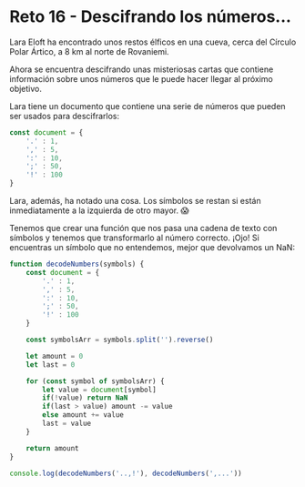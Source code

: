 # Reto 16 - Descifrando los números...

Lara Eloft ha encontrado unos restos élficos en una cueva, cerca del Círculo Polar Ártico, a 8 km al norte de Rovaniemi.

Ahora se encuentra descifrando unas misteriosas cartas que contiene información sobre unos números que le puede hacer llegar al próximo objetivo.

Lara tiene un documento que contiene una serie de números que pueden ser usados para descifrarlos:

```jsx harmony
const document = {
    '.' : 1,
    ',' : 5,
    ':' : 10,
    ';' : 50,
    '!' : 100
}
```

Lara, además, ha notado una cosa. Los símbolos se restan si están inmediatamente a la izquierda de otro mayor. 😱

Tenemos que crear una función que nos pasa una cadena de texto con símbolos y tenemos que transformarlo al número correcto. ¡Ojo! Si encuentras un símbolo que no entendemos, mejor que devolvamos un NaN:

```jsx harmony
function decodeNumbers(symbols) {
	const document = {
		'.' : 1,
		',' : 5,
		':' : 10,
		';' : 50,
		'!' : 100
	}

	const symbolsArr = symbols.split('').reverse()

	let amount = 0
	let last = 0

	for (const symbol of symbolsArr) {
		let value = document[symbol]
		if(!value) return NaN
		if(last > value) amount -= value
		else amount += value
		last = value
	}

	return amount
}

console.log(decodeNumbers('..,!'), decodeNumbers(',...'))
```